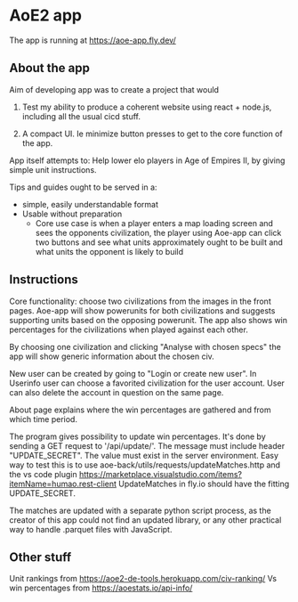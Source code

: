 # AoE2 app

The app is running at https://aoe-app.fly.dev/

## About the app 

Aim of developing app was to create a project that would

1. Test my ability to produce a coherent website using react + node.js, including all the usual cicd stuff.

2. A compact UI. Ie minimize button presses to get to the core function of the app.

App itself attempts to: 
Help lower elo players in Age of Empires II, by giving simple unit instructions.

Tips and guides ought to be served in a:

- simple, easily understandable format
- Usable without preparation
  - Core use case is when a player enters a map loading screen and sees the opponents civilization, the player using Aoe-app can click two buttons and see what units approximately ought to be built and what units the opponent is likely to build

## Instructions

Core functionality: choose two civilizations from the images in the front pages. Aoe-app will show powerunits for both civilizations and suggests supporting units based on the opposing powerunit. The app also shows win percentages for the civilizations when played against each other. 

By choosing one civilization and clicking "Analyse with chosen specs" the app will show generic information about the chosen civ.

New user can be created by going to "Login or create new user". In Userinfo user can choose a favorited civilization for the user account. User can also delete the account in question on the same page.

About page explains where the win percentages are gathered and from which time period.

The program gives possibility to update win percentages. It's done by sending a GET request to '/api/update/'. The message must include header "UPDATE_SECRET". The value must exist in the server environment. Easy way to test this is to use aoe-back/utils/requests/updateMatches.http and the vs code plugin https://marketplace.visualstudio.com/items?itemName=humao.rest-client UpdateMatches in fly.io should have the fitting UPDATE_SECRET.

The matches are updated with a separate python script process, as the creator of this app could not find an updated library, or any other practical way to handle .parquet files with JavaScript.

## Other stuff
Unit rankings from https://aoe2-de-tools.herokuapp.com/civ-ranking/
Vs win percentages from https://aoestats.io/api-info/ 